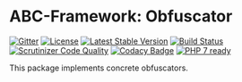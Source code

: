 # ABC-Framework: Obfuscator

[![Gitter](https://badges.gitter.im/SetBased/php-abc.svg)](https://gitter.im/SetBased/php-abc?utm_source=badge&utm_medium=badge&utm_campaign=pr-badge)
[![License](https://poser.pugx.org/setbased/abc-obfuscator-core/license)](https://packagist.org/packages/setbased/abc-obfuscator-core)
[![Latest Stable Version](https://poser.pugx.org/setbased/abc-obfuscator-core/v/stable)](https://packagist.org/packages/setbased/abc-obfuscator-core)
[![Build Status](https://travis-ci.org/SetBased/php-abc-obfuscator-core.svg?branch=master)](https://travis-ci.org/SetBased/php-abc-obfuscator-core)
[![Scrutinizer Code Quality](https://scrutinizer-ci.com/g/SetBased/php-abc-obfuscator-core/badges/quality-score.png?b=master)](https://scrutinizer-ci.com/g/SetBased/php-abc-obfuscator-core/?branch=master)
[![Codacy Badge](https://api.codacy.com/project/badge/grade/5d9ff7916aba4daca7a7c7042f480bcc)](https://www.codacy.com/app/p-r-water/php-abc-obfuscator-core)
[![PHP 7 ready](http://php7ready.timesplinter.ch/SetBased/php-abc-obfuscator-core/badge.svg)](https://travis-ci.org/SetBased/php-abc-obfuscator-core)

This package implements concrete obfuscators.
